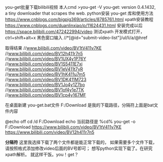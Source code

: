 you-get批量下载bilibili视频
本人cmd >you-get -V
you-get: version 0.4.1432, a tiny downloader that scrapes the web.
python安装 you-get 库和使用方法
https://www.cnblogs.com/bigpig369/articles/8785761.html
xpath安装教程
https://www.cnblogs.com/duanlinxiao/p/11624431.html
安装完成以后
https://space.bilibili.com/472422994/video
测试xpath  开发模式打开，ctrl+shift+alt+x 
黑色窗口输入
//*[@id="submit-video-list"]/ul/li/a/@href

取得结果
//www.bilibili.com/video/BV1tV411v7KE
//www.bilibili.com/video/BV12h411r7n5
//www.bilibili.com/video/BV1UX4y1P76Y
//www.bilibili.com/video/BV1S5411E7xi
//www.bilibili.com/video/BV1eV411t7yR
//www.bilibili.com/video/BV1hK411u7m5
//www.bilibili.com/video/BV1DK411M723
//www.bilibili.com/video/BV1Jo4y1Z7bo
//www.bilibili.com/video/BV1of4y1e7TK
//www.bilibili.com/video/BV1cp4y167MF

在桌面新建  you-get.bat文件 F:/Download 是我的下载路径，分隔符上面是bat文件内容

@echo off
cd /d F:/Download
echo 当前路径是 %cd%
you-get -o F:/Download https://www.bilibili.com/video/BV1tV411v7KE https://www.bilibili.com/video/BV12h411r7n5

****************分隔符****************
这里我选择下载了两个文件都是能正常下载的，
如果需要多个文件下载，请按照格式添加修改video后面的BV号即可；
想写python实现下载了。在研究xpath解析。
就这样干饭。you！get？


